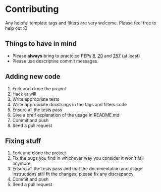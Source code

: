 # Contributing

Any helpful template tags and filters are very welcome. Please feel free to help out :D

## Things to have in mind

- Please **always** bring to practcice PEPs
  [8](http://www.python.org/dev/peps/pep-0008/#code-lay-out),
  [20](http://www.python.org/dev/peps/pep-0020/) and
  [257](http://www.python.org/dev/peps/pep-0257/#specification) (at least)
- Please use descriptive commit messages.

## Adding new code

1. Fork and clone the project
2. Hack at will
3. Write appropriate tests
4. Write appropriate docstrings in the tags and filters code
5. Ensure all the tests pass
6. Give a breif explanation of the usage in README.md
7. Commit and push
8. Send a pull request

## Fixing stuff

1. Fork and clone the project
2. Fix the bugs you find in whichever way you consider it won't fail anymore
3. Ensure all the tests pass and that the documentation and usage instructions still fit the changes; please fix any discrepancy
4. Commit and push
5. Send a pull request